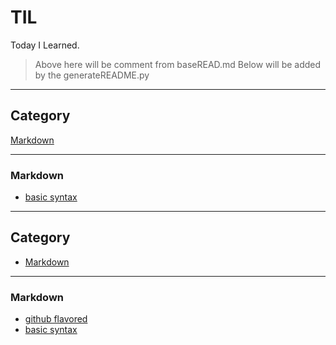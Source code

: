 # TIL

Today I Learned.

> Above here will be comment from baseREAD.md
> Below will be added by the generateREADME.py

-----

## Category

[Markdown](markdown)



----
### Markdown

* [basic syntax](markdown/basic_syntax.md)


---------------
## Category

* [Markdown](markdown)

---------------
### Markdown
* [github flavored](markdown/github_flavored.md)
* [basic syntax](markdown/basic_syntax.md)
